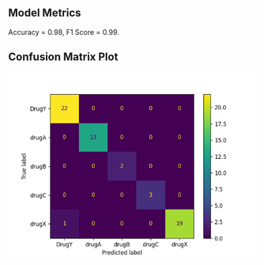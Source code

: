 ## Model Metrics

Accuracy = 0.98, F1 Score = 0.99.
## Confusion Matrix Plot
![Confusion Matrix](./Results/model_results.png)
